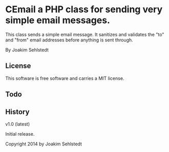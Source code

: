 CEmail a PHP class for sending very simple email messages.
==================================

This class sends a simple email message. It sanitizes and validates the "to" and "from" email addresses before anything is sent through.

By Joakim Sehlstedt



License
----------------------------------

This software is free software and carries a MIT license.



Todo
----------------------------------



History
----------------------------------

v1.0 (latest)

Initial release.



 Copyright 2014 by Joakim Sehlstedt